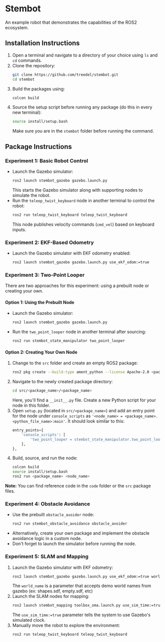 # Stembot
An example robot that demonstrates the capabilities of the ROS2 ecosystem.

## Installation Instructions
1. Open a terminal and navigate to a directory of your choice using `ls` and `cd` commands.
2. Clone the repository:
   ```bash
   git clone https://github.com/treedel/stembot.git
   cd stembot
   ```
3. Build the packages using:
   ```bash
   colcon build
   ```
4. Source the setup script before running any package (do this in every new terminal):
   ```bash
   source install/setup.bash
   ```
   Make sure you are in the `stembot` folder before running the command.

## Package Instructions

### Experiment 1: Basic Robot Control
- Launch the Gazebo simulator:
  ```bash
  ros2 launch stembot_gazebo gazebo.launch.py
  ```
  This starts the Gazebo simulator along with supporting nodes to simulate the robot.
- Run the `teleop_twist_keyboard` node in another terminal to control the robot:
  ```bash
  ros2 run teleop_twist_keyboard teleop_twist_keyboard
  ```
  This node publishes velocity commands (`cmd_vel`) based on keyboard inputs.

### Experiment 2: EKF-Based Odometry
- Launch the Gazebo simulator with EKF odometry enabled:
  ```bash
  ros2 launch stembot_gazebo gazebo.launch.py use_ekf_odom:=true
  ```

### Experiment 3: Two-Point Looper
There are two approaches for this experiment: using a prebuilt node or creating your own.

#### Option 1: Using the Prebuilt Node
- Launch the Gazebo simulator:
  ```bash
  ros2 launch stembot_gazebo gazebo.launch.py
  ```
- Run the `two_point_looper` node in another terminal after sourcing:
  ```bash
  ros2 run stembot_state_manipulator two_point_looper
  ```

#### Option 2: Creating Your Own Node
1. Change to the `src` folder and create an empty ROS2 package:
   ```bash
   ros2 pkg create --build-type ament_python --license Apache-2.0 <package_name>
   ```
2. Navigate to the newly created package directory:
   ```bash
   cd src/<package_name>/<package_name>
   ```
   Here, you'll find a `__init__.py` file. Create a new Python script for your node in this folder.
3. Open `setup.py` (located in `src/<package_name>`) and add an entry point for the node under `console_scripts` as
   `'<node_name> = <package_name>.<python_file_name>:main'`. It should look similar to this:
   ```python
   entry_points={
       'console_scripts': [
           'two_point_looper = stembot_state_manipulator.two_point_looper:main'
       ],
   },
   ```
4. Build, source, and run the node:
   ```bash
   colcon build
   source install/setup.bash
   ros2 run <package_name> <node_name>
   ```

**Note:** You can find reference code in the `code` folder or the `src` package files.

### Experiment 4: Obstacle Avoidance
- Use the prebuilt `obstacle_avoider` node:
  ```bash
  ros2 run stembot_obstacle_avoidance obstacle_avoider
  ```
- Alternatively, create your own package and implement the obstacle avoidance logic in a custom node.
- Don't forget to launch the simulator before running the node.

### Experiment 5: SLAM and Mapping
1. Launch the Gazebo simulator with EKF odometry:
   ```bash
   ros2 launch stembot_gazebo gazebo.launch.py use_ekf_odom:=true world_name:=shapes.sdf
   ```
   The `world_name` is a parameter that accepts demo world names from gazebo (ex: shapes.sdf, empty.sdf, etc)
2. Launch the SLAM nodes for mapping:
   ```bash
   ros2 launch stembot_mapping toolbox_oma.launch.py use_sim_time:=true
   ```
   The `use_sim_time:=true` parameter tells the system to use Gazebo's simulated clock.
3. Manually move the robot to explore the environment:
   ```bash
   ros2 run teleop_twist_keyboard teleop_twist_keyboard
   ```

